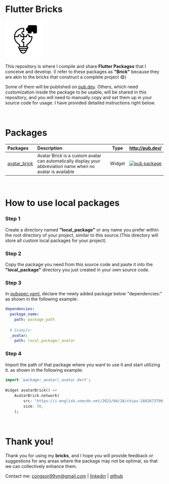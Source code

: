 # Flutter Bricks

<a href="https://github.com/congson99/bricks"><img src="https://github.com/congson99/bricks/blob/master/assets/logo.png?raw=true" alt="Icon" width="120"></a>

This repository is where I compile and share **Flutter Packages** that I conceive and develop. (I
refer to these packages as **"Brick"** because they are akin to the bricks that construct a complete
project :smile:)

Some of them will be published on [pub.dev](http://pub.dev/). Others, which need customization inside the package to be usable, will be shared in this repository, and you will need to manually copy and
set them up in your source code for usage. I have provided detailed instructions right below.

<br />

# Packages

| Packages                                                     | Description                                                                                                  | Type |                                              http://pub.dev/                                              | 
|:----------------------------------------------------------|:-------------------------------------------------------------------------------------------------------------|:----:|:---------------------------------------------------------------------------------------------------------:|
| [avatar_brick](https://github.com/congson99/avatar_brick) | Avatar Brick is a custom avatar can automatically display your abbreviation name when no avatar is available |Widget| [![pub package](https://img.shields.io/badge/pub.dev-v0.2.0-blue)](https://pub.dev/packages/avatar_brick) |
<br />

# How to use local packages

### Step 1 
Create a directory named **"local_package"** or any name you prefer within the root directory of your project, similar to this source.(This directory will store all custom local packages for your project)

### Step 2
Copy the package you need from this source code and paste it into the **"local_package"** directory you just created in your own source code.

### Step 3
In [pubspec.yaml](./pubspec.yaml), declare the newly added package below "dependencies:" as shown in the following example:

```yaml
dependencies:
  package_name:
    path: package_path
    
  # Example:
  _avatar:
    path: local_package/_avatar
```

### Step 4
Import the path of that package where you want to use it and start utilizing it. as shown in the following example:

```dart
import 'package:_avatar/_avatar.dart';

Widget avatarBrick() =>
    AvatarBrick.network(
        src: "https://i-english.vnecdn.net/2023/04/28/chipu-1682673790-1682673805-6534-1682673939.png",
        size: 56,
    );
```

<br />

# Thank you!

Thank you for using my **bricks**, and I hope you will provide feedback or suggestions for any areas where the package may not be optimal, so that we can collectively enhance them.

Contact me: [congson99vn@gmail.com](mailto:congson99vn@gmail.com) | [linkedin](https://www.linkedin.com/in/congson/) | [github](https://github.com/congson99)